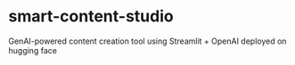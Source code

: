 # smart-content-studio
GenAI-powered content creation tool using Streamlit + OpenAI deployed on hugging face
